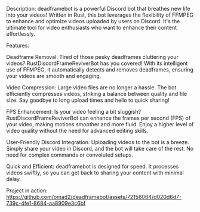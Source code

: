 Description:
deadframebot is a powerful Discord bot that breathes new life into your videos! Written in Rust, this bot leverages the flexibility of FFMPEG to enhance and optimize videos uploaded by users on Discord.
 It's the ultimate tool for video enthusiasts who want to enhance their content effortlessly.

Features:

Deadframe Removal: Tired of those pesky deadframes cluttering your videos? RustDiscordFrameReviverBot has you covered! With its intelligent use of FFMPEG,
it automatically detects and removes deadframes, ensuring your videos are smooth and engaging.

Video Compression: Large video files are no longer a hassle. The bot efficiently compresses videos, striking a balance between quality and file size. 
Say goodbye to long upload times and hello to quick sharing!

FPS Enhancement: Is your video feeling a bit sluggish? RustDiscordFrameReviverBot can enhance the frames per second (FPS) of your video, making motions smoother and more fluid. 
Enjoy a higher level of video quality without the need for advanced editing skills.

User-Friendly Discord Integration: Uploading videos to the bot is a breeze. Simply share your video in Discord, and the bot will take care of the rest. 
No need for complex commands or convoluted setups.

Quick and Efficient: deadframebot is designed for speed. It processes videos swiftly, so you can get back to sharing your content with minimal delay.

Project in action:
https://github.com/omad2/deadframebot/assets/72156064/d020d6d7-739c-4fe1-8684-aa8909e3c6bf

